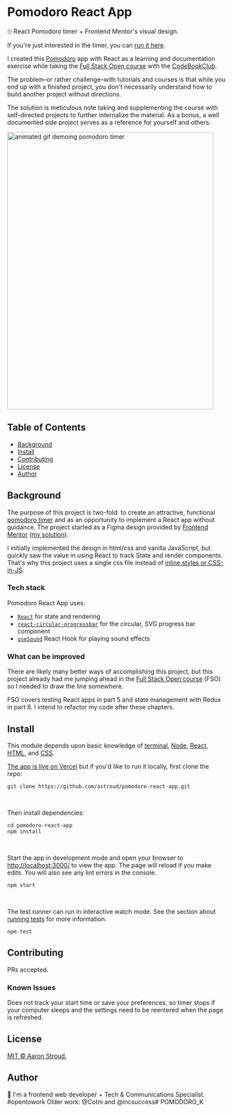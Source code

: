 # Pomodoro React App

⏲ React Pomodoro timer + Frontend Mentor's visual design.


If you're just interested in the timer, you can [run it here](https://pomodoro.astroud.vercel.app).

I created this [Pomodoro](https://en.wikipedia.org/wiki/Pomodoro_Technique) app with React as a learning and documentation exercise while taking the [Full Stack Open course](https://fullstackopen.com/en/) with the [CodeBookClub](https://madisonkanna.com/codebookclub/).

The problem–or rather challenge–with tutorials and courses is that while you end up with a finished project, you don't necessarily understand how to build another project without directions.

The solution is meticulous note taking and supplementing the course with self-directed projects to further internalize the material. As a bonus, a well documented side project serves as a reference for yourself and others.

<img src="demo.gif" width="476" height="640" alt="animated gif demoing pomodoro timer" />


## Table of Contents

- [Background](#background)
- [Install](#install)
- [Contributing](#contributing)
- [License](#license)
- [Author](#author)



## Background
The purpose of this project is two-fold: to create an attractive, functional [pomodoro timer](https://en.wikipedia.org/wiki/Pomodoro_Technique) and as an opportunity to implement a React app without guidance. The project started as a Figma design provided by [Frontend Mentor](https://www.frontendmentor.io) ([my solution](https://www.frontendmentor.io/solutions/pomodoro-react-app-2gFE6LaFn)).

I initially implemented the design in html/css and vanilla JavaScript, but quickly saw the value in using React to track State and render components. That's why this project uses a single css file instead of [inline styles or CSS-in-JS](https://reactjs.org/docs/faq-styling.html).


### Tech stack
Pomodoro React App uses:
* [`React`](https://reactjs.org) for state and rendering
* [`react-circular-progressbar`](https://github.com/kevinsqi/react-circular-progressbar) for the circular, SVG progress bar component
* [`useSound`](https://github.com/joshwcomeau/use-sound) React Hook for playing sound effects


### What can be improved
There are likely many better ways of accomplishing this project, but this project already had me jumping ahead in the [Full Stack Open course](https://fullstackopen.com/en/) (FSO) so I needed to draw the line somewhere. 

FSO covers testing React apps in part 5 and state management with Redux in part 6. I intend to refactor my code after these chapters.


## Install

This module depends upon basic knowledge of [terminal](https://developer.mozilla.org/en-US/docs/Learn/Tools_and_testing/Understanding_client-side_tools/Command_line), [Node](https://nodejs.org/en/), [React](https://reactjs.org), [HTML](https://developer.mozilla.org/en-US/docs/Learn/HTML), and [CSS](https://developer.mozilla.org/en-US/docs/Learn/CSS).

[The app is live on Vercel]((https://pomodoro.astroud.vercel.app)) but if you'd like to run it locally, first clone the repo:

```
git clone https://github.com/astroud/pomodoro-react-app.git
```
<br>

Then install dependencies:

```
cd pomodoro-react-app
npm install
```
<br>

Start the app in development mode and open your browser to [http://localhost:3000/](http://localhost:3000/) to view the app. The page will reload if you make edits. You will also see any lint errors in the console.

```
npm start
```
<br>

The test runner can run in interactive watch mode. See the section about [running tests](https://facebook.github.io/create-react-app/docs/running-tests) for more information.

```
npm test
```

## Contributing
PRs accepted.

### Known Issues
Does not track your start time or save your preferences, so timer stops if your computer sleeps and the settings need to be reentered when the page is refreshed.

## License
[MIT © Aaron Stroud.](./LICENSE)


## Author
👋 I'm a frontend web developer + Tech & Communications Specialist. #opentowork Older work: @Cotni and @incsuccess# POMODORO_K
